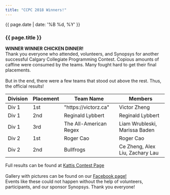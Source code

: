 ```yaml
---
title: "CCPC 2018 Winners!"
---
```


<div class="card post-dec">      
<div class="card-body">
<div class="container-fluid">   
<div class="row">

<div class = "col-xs-12" style="word-wrap: break-word;">
<div class = "date-dec"> {{ page.date | date: '%B %d, %Y' }}</div>
<h3 class = "blog-title">{{ page.title }}</h3>      
<div class = "blog-line"></div> 

<p>
<b>WINNER WINNER CHICKEN DINNER!</b>
<br>
Thank you everyone who attended, volunteers, and Synopsys for another successful
 Calgary Collegiate Programming Contest. Copious amounts of caffine were consumed by the teams. Many fought hard to get their final placements. 
 <br><br>
 But in the end, there were a few teams that stood out above the rest. Thus, the official results! <br>
</p>

<div class="table-responsive">
 <table class = "table table-sm contest-results-table table-bordered">
 <thead class="thead-dark">
  <tr>
    <th>Division</th>
    <th>Placement</th>
    <th>Team Name</th>
    <th>Members</th>
  </tr>
  </thead>
  <tbody>
    <tr>
      <td>Div 1</td>
      <td>1st</td>
      <td>"https://victorz.ca"</td>       
      <td> Victor Zheng</td>
    </tr>
    <tr>
        <td>Div 1</td>
        <td>2nd</td>
        <td>Reginald Lybbert</td>
        <td>Reginald Lybbert </td>
    </tr>    
    <tr>
        <td>Div 1</td>
        <td>3rd</td>
        <td>The All-American Regex</td>
        <td>Liam Wrubleski, Marissa Baden</td>  
    </tr>
    <tr>
        <td>Div 2</td>
        <td>1st</td>
        <td>Roger Cao</td>
        <td>Roger Cao</td> 
    </tr>
    <tr>
        <td>Div 2</td>
        <td>2nd</td>
        <td>Bullfrogs</td>
        <td>Ce Zheng, Alex Liu, Zachary Lau </td>   
    </tr>  
  </tbody>
</table>
</div>




<p>
Full results can be found at <a href="https://ccpc18.kattis.com/standings"> Kattis Contest Page</a><br><br>
Gallery with pictures can be found on our <a href="https://www.facebook.com/CompetitiveProgrammingClub/">Facebook page!</a>
<br>
Events like these could not happen without the help of volunteers, participants, and our sponsor Synopsys. Thank you everyone!

</p>

</div>
</div>
</div>
</div>
</div>
